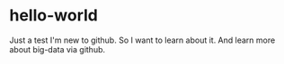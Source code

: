 # hello-world
Just a test
I'm new to github. So I want to learn about it. And learn more about big-data via github.
